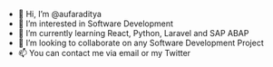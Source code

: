 - 👋 Hi, I’m @aufaraditya
- 👀 I’m interested in Software Development
- 🌱 I’m currently learning React, Python, Laravel and SAP ABAP
- 💞️ I’m looking to collaborate on any Software Development Project
- 📫 You can contact me via email or my Twitter

<!---
aufaraditya/aufaraditya is a ✨ special ✨ repository because its `README.md` (this file) appears on your GitHub profile.
You can click the Preview link to take a look at your changes.
--->
